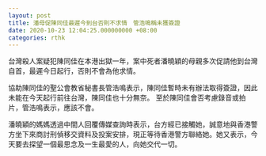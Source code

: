 ```yaml
---
layout: post
title: 潘母促陳同佳最遲今到台否則不求情　管浩鳴稱未獲簽證
date: 2020-10-23 12:04:25.000000000 +08:00
categories: rthk
---
```


台灣殺人案疑犯陳同佳在本港出獄一年，案中死者潘曉穎的母親多次促請他到台灣自首，最遲今日起行，否則不會為他求情。

協助陳同佳的聖公會教省秘書長管浩鳴表示，陳同佳暫時未有辦法取得簽證，因此未能在今天起行前往台灣，陳同佳也十分無奈。
至於陳同佳會否考慮錄音或拍片，管浩鳴表示，應該不會。

潘曉穎的媽媽透過中間人回覆傳媒查詢時表示，台方經已接觸她，誠意地與香港警方坐下來商討刑偵移交資料及投案安排，現正等待香港警方聯絡她。她又表示，今天要去探望一個最思念及一生最愛的人，向她交代一切。
